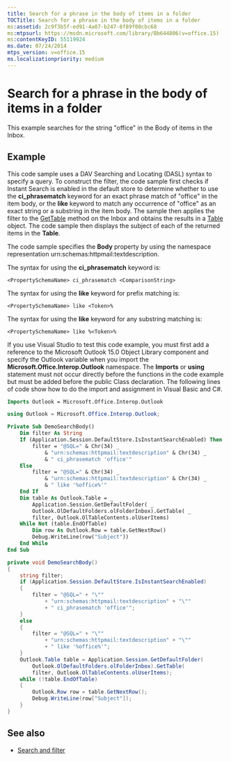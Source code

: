 ```yaml
---
title: Search for a phrase in the body of items in a folder
TOCTitle: Search for a phrase in the body of items in a folder
ms:assetid: 2c9f3b5f-ed91-4a07-b247-8f89f00cbc68
ms:mtpsurl: https://msdn.microsoft.com/library/Bb644806(v=office.15)
ms:contentKeyID: 55119924
ms.date: 07/24/2014
mtps_version: v=office.15
ms.localizationpriority: medium
---
```


# Search for a phrase in the body of items in a folder

This example searches for the string "office" in the Body of items in the Inbox.

## Example

This code sample uses a DAV Searching and Locating (DASL) syntax to specify a query. To construct the filter, the code sample first checks if Instant Search is enabled in the default store to determine whether to use the **ci\_phrasematch** keyword for an exact phrase match of "office" in the item body, or the **like** keyword to match any occurrence of "office" as an exact string or a substring in the item body. The sample then applies the filter to the [GetTable](https://msdn.microsoft.com/library/bb612592\(v=office.15\)) method on the Inbox and obtains the results in a [Table](https://msdn.microsoft.com/library/bb652856\(v=office.15\)) object. The code sample then displays the subject of each of the returned items in the **Table**.

The code sample specifies the **Body** property by using the namespace representation urn:schemas:httpmail:textdescription.

The syntax for using the **ci\_phrasematch** keyword is:

`<PropertySchemaName> ci_phrasematch <ComparisonString>`

The syntax for using the **like** keyword for prefix matching is:

`<PropertySchemaName> like <Token>%`

The syntax for using the **like** keyword for any substring matching is:

`<PropertySchemaName> like %<Token>%`

If you use Visual Studio to test this code example, you must first add a reference to the Microsoft Outlook 15.0 Object Library component and specify the Outlook variable when you import the **Microsoft.Office.Interop.Outlook** namespace. The **Imports** or **using** statement must not occur directly before the functions in the code example but must be added before the public Class declaration. The following lines of code show how to do the import and assignment in Visual Basic and C\#.

```vb
Imports Outlook = Microsoft.Office.Interop.Outlook
```


```csharp
using Outlook = Microsoft.Office.Interop.Outlook;
```


```vb
Private Sub DemoSearchBody()
    Dim filter As String
    If (Application.Session.DefaultStore.IsInstantSearchEnabled) Then
        filter = "@SQL=" & Chr(34) _
            & "urn:schemas:httpmail:textdescription" & Chr(34) _
            & " ci_phrasematch 'office'"
    Else
        filter = "@SQL=" & Chr(34) _
            & "urn:schemas:httpmail:textdescription" & Chr(34) _
            & " like '%office%'"
    End If
    Dim table As Outlook.Table = _
        Application.Session.GetDefaultFolder( _
        Outlook.OlDefaultFolders.olFolderInbox).GetTable( _
        filter, Outlook.OlTableContents.olUserItems)
    While Not (table.EndOfTable)
        Dim row As Outlook.Row = table.GetNextRow()
        Debug.WriteLine(row("Subject"))
    End While
End Sub
```


```csharp
private void DemoSearchBody()
{
    string filter;
    if (Application.Session.DefaultStore.IsInstantSearchEnabled)
    {
        filter = "@SQL=" + "\""
            + "urn:schemas:httpmail:textdescription" + "\""
            + " ci_phrasematch 'office'";
    }
    else
    {
        filter = "@SQL=" + "\""
            + "urn:schemas:httpmail:textdescription" + "\""
            + " like '%office%'";
    }
    Outlook.Table table = Application.Session.GetDefaultFolder(
        Outlook.OlDefaultFolders.olFolderInbox).GetTable(
        filter, Outlook.OlTableContents.olUserItems);
    while (!table.EndOfTable)
    {
        Outlook.Row row = table.GetNextRow();
        Debug.WriteLine(row["Subject"]);
    }
}
```

## See also

- [Search and filter](search-and-filter.md)

